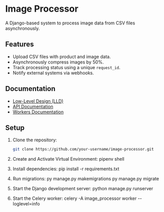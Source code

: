 # Image Processor

A Django-based system to process image data from CSV files asynchronously.

## Features
- Upload CSV files with product and image data.
- Asynchronously compress images by 50%.
- Track processing status using a unique `request_id`.
- Notify external systems via webhooks.

## Documentation
- [Low-Level Design (LLD)](docs/LLD.md)
- [API Documentation](docs/API_Documentation.md)
- [Workers Documentation](docs/Workers_Documentation.md)

## Setup
1. Clone the repository:
   ```bash
   git clone https://github.com/your-username/image-processor.git

2. Create and Activate Virtual Environment:
   pipenv shell

3. Install dependencies:
   pip install -r requirements.txt

4. Run migrations:
   py manage.py makemigrations
   py manage.py migrate

5. Start the Django development server:
   python manage.py runserver

6. Start the Celery worker:
   celery -A image_processor worker --loglevel=info